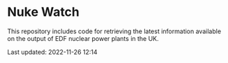 # Nuke Watch

This repository includes code for retrieving the latest information available on the output of EDF nuclear power plants in the UK.

Last updated: 2022-11-26 12:14